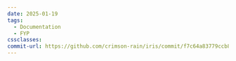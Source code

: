 ```yaml
---
date: 2025-01-19
tags:
  - Documentation
  - FYP
cssclasses: 
commit-url: https://github.com/crimson-rain/iris/commit/f7c64a83779ccb87715d5918e271bbe6f5bc60db
---
```

